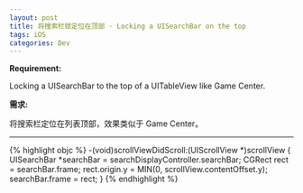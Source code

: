 ```yaml
---
layout: post
title: 将搜索栏锁定位在顶部 · Locking a UISearchBar on the top 
tags: iOS
categories: Dev
---
```


**Requirement:**

Locking a UISearchBar to the top of a UITableView like Game Center.

**需求:**

将搜索栏定位在列表顶部，效果类似于 Game Center。

---

{% highlight objc %}
-(void)scrollViewDidScroll:(UIScrollView *)scrollView 
{
    UISearchBar *searchBar = searchDisplayController.searchBar;
    CGRect rect = searchBar.frame;
    rect.origin.y = MIN(0, scrollView.contentOffset.y);
    searchBar.frame = rect;
}
{% endhighlight %}
